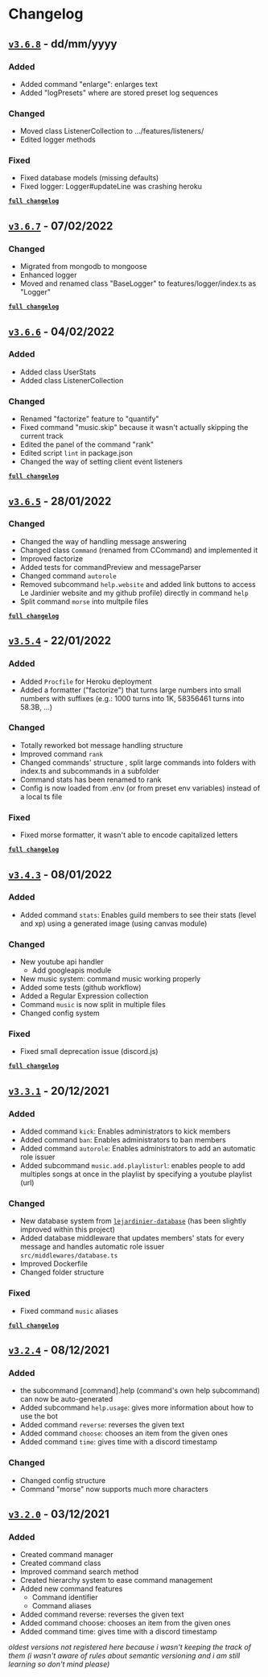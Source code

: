 # Changelog

## [`v3.6.8`](https://github.com/valflrt/lejardinier/releases/tag/v3.6.8) - dd/mm/yyyy

### Added

- Added command "enlarge": enlarges text
- Added "logPresets" where are stored preset log sequences

### Changed

- Moved class ListenerCollection to .../features/listeners/
- Edited logger methods

### Fixed

- Fixed database models (missing defaults)
- Fixed logger: Logger#updateLine was crashing heroku

[**`full changelog`**](https://github.com/valflrt/lejardinier/compare/v3.6.7...v3.6.8)

## [`v3.6.7`](https://github.com/valflrt/lejardinier/releases/tag/v3.6.7) - 07/02/2022

### Changed

- Migrated from mongodb to mongoose
- Enhanced logger
- Moved and renamed class "BaseLogger" to features/logger/index.ts as "Logger"

[**`full changelog`**](https://github.com/valflrt/lejardinier/compare/v3.6.6...v3.6.7)

## [`v3.6.6`](https://github.com/valflrt/lejardinier/releases/tag/v3.6.6) - 04/02/2022

### Added

- Added class UserStats
- Added class ListenerCollection

### Changed

- Renamed "factorize" feature to "quantify"
- Fixed command "music.skip" because it wasn't actually skipping the current track
- Edited the panel of the command "rank"
- Edited script `lint` in package.json
- Changed the way of setting client event listeners

[**`full changelog`**](https://github.com/valflrt/lejardinier/compare/v3.6.5...v3.6.6)

## [`v3.6.5`](https://github.com/valflrt/lejardinier/releases/tag/v3.6.5) - 28/01/2022

### Changed

- Changed the way of handling message answering
- Changed class `Command` (renamed from CCommand) and implemented it
- Improved factorize
- Added tests for commandPreview and messageParser
- Changed command `autorole`
- Removed subcommand `help.website` and added link buttons to access Le Jardinier website and my github profile) directly in command `help`
- Split command `morse` into multpile files

[**`full changelog`**](https://github.com/valflrt/lejardinier/compare/v3.5.4...v3.6.5)

## [`v3.5.4`](https://github.com/valflrt/lejardinier/releases/tag/v3.5.4) - 22/01/2022

### Added

- Added `Procfile` for Heroku deployment
- Added a formatter ("factorize") that turns large numbers into small numbers with suffixes (e.g.: 1000 turns into 1K, 58356461 turns into 58.3B, ...)

### Changed

- Totally reworked bot message handling structure
- Improved command `rank`
- Changed commands' structure , split large commands into folders with index.ts and subcommands in a subfolder
- Command stats has been renamed to rank
- Config is now loaded from .env (or from preset env variables) instead of a local ts file

### Fixed

- Fixed morse formatter, it wasn't able to encode capitalized letters

[**`full changelog`**](https://github.com/valflrt/lejardinier/compare/v3.4.3...v3.5.4)

## [`v3.4.3`](https://github.com/valflrt/lejardinier/releases/tag/v3.4.3) - 08/01/2022

### Added

- Added command `stats`: Enables guild members to see their stats (level and xp) using a generated image (using canvas module)

### Changed

- New youtube api handler
  - Add googleapis module
- New music system: command music working properly
- Added some tests (github workflow)
- Added a Regular Expression collection
- Command `music` is now split in multiple files
- Changed config system

### Fixed

- Fixed small deprecation issue (discord.js)

[**`full changelog`**](https://github.com/valflrt/lejardinier/compare/v3.3.1...v3.4.3)

## [`v3.3.1`](https://github.com/valflrt/lejardinier/releases/tag/v3.3.1) - 20/12/2021

### Added

- Added command `kick`: Enables administrators to kick members
- Added command `ban`: Enables administrators to ban members
- Added command `autorole`: Enables administrators to add an automatic role issuer
- Added subcommand `music.add.playlisturl`: enables people to add multiples songs at once in the playlist by specifying a youtube playlist (url)

### Changed

- New database system from [`lejardinier-database`](https://github.com/valflrt/lejardinier-database) (has been slightly improved within this project)
- Added database middleware that updates members' stats for every message and handles automatic role issuer `src/middlewares/database.ts`
- Improved Dockerfile
- Changed folder structure

### Fixed

- Fixed command `music` aliases

[**`full changelog`**](https://github.com/valflrt/lejardinier/compare/v3.2.4...v3.3.1)

## [`v3.2.4`](https://github.com/valflrt/lejardinier/releases/tag/v3.2.4) - 08/12/2021

### Added

- the subcommand [command].help (command's own help subcommand) can now be auto-generated
- Added subcommand `help.usage`: gives more information about how to use the bot
- Added command `reverse`: reverses the given text
- Added command `choose`: chooses an item from the given ones
- Added command `time`: gives time with a discord timestamp

### Changed

- Changed config structure
- Command "morse" now supports much more characters

## [`v3.2.0`](https://github.com/valflrt/lejardinier/releases/tag/3.2) - 03/12/2021

### Added

- Created command manager
- Created command class
- Improved command search method
- Created hierarchy system to ease command management
- Added new command features
  - Command identifier
  - Command aliases
- Added command reverse: reverses the given text
- Added command choose: chooses an item from the given ones
- Added command time: gives time with a discord timestamp

_oldest versions not registered here because i wasn't keeping the track of them (i wasn't aware of rules about semantic versioning and i am still learning so don't mind please)_
